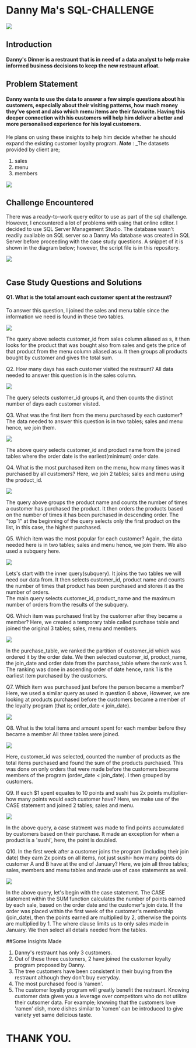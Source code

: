 # Danny Ma's SQL-CHALLENGE

![](Danny_Ma_1.JPG)

## Introduction
#### Danny's Dinner is a restraunt that is in need of a data analyst to help make informed business decisions to keep the new restraunt afloat.

## Problem Statement 
#### Danny wants to use the data to answer a few simple questions about his customers, especially about their visiting patterns, how much money they’ve spent and also which menu items are their favourite. Having this deeper connection with his customers will help him deliver a better and more personalised experience for his loyal customers.
He plans on using these insights to help him decide whether he should expand the existing customer loyalty program.
**_Note_** : _The datasets provided by client are;
1. sales
2. menu
3. members

![](ER_Diagram.JPG)


## Challenge Encountered
There was a ready-to-work query editor to use as part of the sql challenge. However, I encountered a lot of problems with using that online editor. I decided to use SQL Server Management Studio. The database wasn't readily available on SQL server so a Danny Ma database was created in SQL Server before proceeding with the case study questions. 
A snippet of it is shown in the diagram below; however, the script file is in this repository.

![](Dany's_db.JPG)

![]()
## Case Study Questions and Solutions
#### Q1. What is the total amount each customer spent at the restraunt?
To answer this question, I joined the sales and menu table since the information we need is found in these two tables.

![](Q1.JPG)

The query above selects customer_id from sales column aliased as s, it then looks for the product that was bought also from sales and gets the price of that product from the menu column aliased as u. It then groups all products bought by customer and gives the total sum. 

Q2. How many days has each customer visited the restraunt?
All data needed to answer this question is in the sales column. 

![](q2.JPG)

The query selects customer_id groups it, and then counts the distinct number of days each customer viisted.

Q3. What was the first item from the menu purchased by each customer?
The data needed to answer this question is in two tables; sales and menu hence, we join them.

![](Q3.JPG)

The above query selects customer_id and product name from the joined tables where the order date is the earliest(minimum) order date.

Q4. What is the most purchased item on the menu, how many times was it purchased by all customers?
Here, we join 2 tables; sales and menu using the product_id.

![](Q4.JPG)

The query above groups the product name and counts the number of times a customer has purchased the product. It then orders the products based on the number of times it has been purchased in descending order. The "top 1" at the beginning of the query selects only the first product on the list, in this case, the highest purchased.

Q5. Which item was the most popular for each customer?
Again, the data needed here is in two tables; sales and menu hence, we join them. We also used a subquery here.

![](Q5.JPG)

Lets's start with the inner query(subquery). It joins the two tables we will need our data from. It then selects customer_id, product name and counts the number of times that product has been purchased and stores it as the number of orders.  
The main query selects customer_id, product_name and the maximum number of orders from the results of the subquery. 

Q6. Which item was purchased first by the customer after they became a member?
Here, we created a temporary table called purchase table and joined the original 3 tables; sales, menu and members.

![](Q6.JPG)

In the purchase_table, we ranked the partition of customer_id which was ordered it by the order date. We then selected customer_id, product_name, the join_date and order date from the purchase_table where the rank was 1. The ranking was done in ascending order of date hence, rank 1 is the earliest item purchased by the customers.

Q7. Which item was purchased just before the person became a member?
Here, we used a similar query as used in question 6 above, However, we are looking at products purchased before the customers became a member of the loyalty program (that is; order_date < join_date).

![](Q7.JPG)

Q8. What is the total items and amount spent for each member before they became a member
All three tables were joined. 

![](Q8.JPG)

Here, customer_id was selected, counted the number of products as the total items purchased and found the sum of the products purchased. This was done on only orders that were made before the customers became members of the program (order_date < join_date). I then grouped by customers.

Q9. If each $1 spent equates to 10 points and sushi has 2x points multiplier-how many points would each customer have?
Here, we make use of the CASE statement and joined 2 tables; sales and menu.

![](Q9.JPG)

In the above query, a case statment was made to find points accumulated by customers based on their purchase. It made an exception for when a product is a 'sushi', here, the point is doubled. 

Q10. In the first week after a customer joins the program (including their join date) they earn 2x points on all items, not just sushi- 
how many points do customer A and B have at the end of January?
Here, we join all three tables; sales, members and menu tables and made use of case statements as well. 

![](Q10.JPG)

In the above query, let's begin with the case statement. The CASE statement within the SUM function calculates the number of points earned by each sale, based on the order date and the customer's join date. If the order was placed within the first week of the customer's membership (join_date), then the points earned are multiplied by 2, otherwise the points are multiplied by 1.
The where clause limits us to only sales made in January. We then select all details needed from the tables.

##Some Insights Made 
1. Danny's restraunt has only 3 customers. 
2. Out of these three customers, 2 have joined the customer loyalty program proposed by Danny.
3. The tree customers have been consistent in their buying from the restraunt although they don't buy everyday.
4. The most purchased food is 'ramen'. 
5. The customer loyalty program will greatly benefit the restraunt. 
   Knowing customer data gives you a leverage over competitors who do not utilize their cutsomer data.
   For example; knowing that the customers love 'ramen' dish, more dishes similar to 'ramen' can be introduced to give variety yet same delicious taste.
   
# THANK YOU. 


